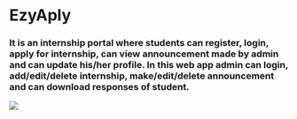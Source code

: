 # EzyAply
<h3> It is an internship portal where students can register, login, apply for internship, can view announcement made by admin and can update his/her profile. In this web app admin can login, add/edit/delete internship, make/edit/delete announcement and can download responses of student.
</h3>
<img src="demo/demo.gif" />

